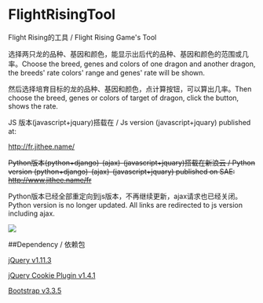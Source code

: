 # FlightRisingTool
Flight Rising的工具 / Flight Rising Game's Tool

选择两只龙的品种、基因和颜色，能显示出后代的品种、基因和颜色的范围或几率。Choose the breed, genes and colors of one dragon and another dragon, the breeds' rate colors' range and genes' rate will be shown.

然后选择培育目标的龙的品种、基因和颜色，点计算按钮，可以算出几率。Then choose the breed, genes or colors of target of dragon, click the button, shows the rate.

JS 版本(javascript+jquary)搭载在 / Js version (javascript+jquary) published at: 

http://fr.jithee.name/

<s>Python版本(python+django)-(ajax)-(javascript+jquary)搭载在新浪云 / Python version (python+django)-(ajax)-(javascript+jquary) published on SAE: </s>
<s>http://www.jithee.name/fr</s>

Python版本已经全部重定向到js版本，不再继续更新，ajax请求也已经关闭。Python version is no longer updated. All links are redirected to js version including ajax.

![](https://raw.githubusercontent.com/JiYouMCC/frTool/master/img/Rate.PNG)

##Dependency / 依赖包

[jQuery v1.11.3](https://github.com/jquery/jquery)

[jQuery Cookie Plugin v1.4.1](https://github.com/carhartl/jquery-cookie)

[Bootstrap v3.3.5](https://github.com/twbs/bootstrap)





